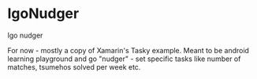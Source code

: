 # IgoNudger
Igo nudger

For now - mostly a copy of Xamarin's Tasky example.
Meant to be android learning playground and go "nudger" - set specific tasks like number of matches, tsumehos solved per week etc.
